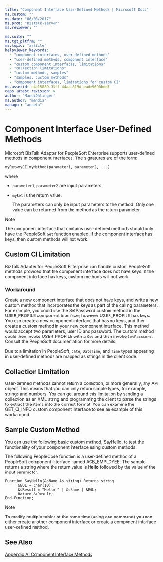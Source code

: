 ```yaml
---
title: "Component Interface User-Defined Methods | Microsoft Docs"
ms.custom: ""
ms.date: "06/08/2017"
ms.prod: "biztalk-server"
ms.reviewer: ""

ms.suite: ""
ms.tgt_pltfrm: ""
ms.topic: "article"
helpviewer_keywords: 
  - "component interfaces, user-defined methods"
  - "user-defined methods, component interface"
  - "custom component interfaces, limitations"
  - "collection limitations"
  - "custom methods, samples"
  - "samples, custom methods"
  - "component interfaces, limitations for custom CI"
ms.assetid: e4b15889-35ff-44aa-819d-eade9690bdd6
caps.latest.revision: 6
author: "MandiOhlinger"
ms.author: "mandia"
manager: "anneta"
---
```

# Component Interface User-Defined Methods
Microsoft BizTalk Adapter for PeopleSoft Enterprise supports user-defined methods in component interfaces. The signatures are of the form:  
  
```  
myRet=myCI.myMethod(parameter1, parameter2, ...)  
```  
  
 where:  
  
- `parameter1`, `parameter2` are input parameters.  
  
- `myRet` is the return value.  
  
  The parameters can only be input parameters to the method. Only one value can be returned from the method as the return parameter.  
  
> [!NOTE]
>  The component interface that contains user-defined methods should only have the PeopleSoft `Get` function enabled. If the component interface has keys, then custom methods will not work.  
  
## Custom CI Limitation  
 BizTalk Adapter for PeopleSoft Enterprise can handle custom PeopleSoft methods provided that the component interface does not have keys. If the component interface has keys, custom methods will not work.  
  
### Workaround  
 Create a new component interface that does not have keys, and write a new custom method that incorporates the keys as part of the calling parameters. For example, you could use the SetPassword custom method in the USER_PROFILE component interface; however USER_PROFILE has keys. You can create a new component interface that has no keys, and then create a custom method in your new component interface. This method would accept two parameters, user ID and password. The custom method could then invoke USER_PROFILE with a `Get` and then invoke `SetPassword`. Consult the PeopleSoft documentation for more details.  
  
 Due to a limitation in PeopleSoft, `Date`, `DateTime`, and `Time` types appearing in user-defined methods are mapped as strings in the client code.  
  
## Collection Limitation  
 User-defined methods cannot return a collection, or more generally, any API object. This means that you can only return simple types, for example, strings and numbers. You can get around this limitation by sending a collection as an XML string and programming the client to parse the strings to extract the items into the correct format. You can examine the GET_CI_INFO custom component interface to see an example of this workaround.  
  
## Sample Custom Method  
 You can use the following basic custom method, SayHello, to test the functionality of your component interface using custom methods.  
  
 The following PeopleCode function is a user-defined method of a PeopleSoft component interface named ACB_EMPLOYEE. The sample returns a string where the return value is **Hello** followed by the value of the input parameter.  
  
```  
Function SayHello(&sName As string) Returns string  
      &EOL = Char(10);  
      &sResult = "Hello " | &sName | &EOL;  
      Return &sResult;  
End-Function;  
```  
  
> [!NOTE]
>  To modify multiple tables at the same time (using one command) you can either create another component interface or create a component interface user-defined method.  
  
## See Also  
 [Appendix A: Component Interface Methods](../core/appendix-a-component-interface-methods.md)